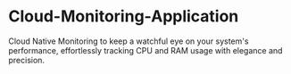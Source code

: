 # Cloud-Monitoring-Application
Cloud Native Monitoring to keep a watchful eye on your system's performance, effortlessly tracking CPU and RAM usage with elegance and precision.
